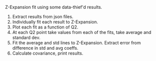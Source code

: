 Z-Expansion fit using some data-thief'd results.

1. Extract results from json files.
2. Individually fit each result to Z-Expansion.
3. Plot each fit as a function of Q2.
4. At each Q2 point take values from each of the fits, take average and standard dev.
5. Fit the average and std lines to Z-Expansion. Extract error from difference in std and avg coeffs.
6. Calculate covariance, print results.
